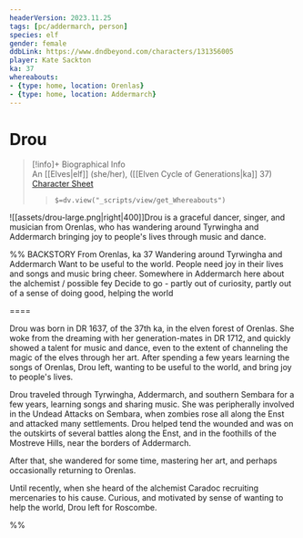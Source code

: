 ```yaml
---
headerVersion: 2023.11.25
tags: [pc/addermarch, person]
species: elf
gender: female
ddbLink: https://www.dndbeyond.com/characters/131356005
player: Kate Sackton
ka: 37
whereabouts:
- {type: home, location: Orenlas}
- {type: home, location: Addermarch}
---
```

# Drou
>[!info]+ Biographical Info  
> An [[Elves|elf]] (she/her), ([[Elven Cycle of Generations|ka]] 37)  
> [Character Sheet](https://www.dndbeyond.com/characters/131356005)  
>> `$=dv.view("_scripts/view/get_Whereabouts")`

![[assets/drou-large.png|right|400]]Drou is a graceful dancer, singer, and musician from Orenlas, who has wandering around Tyrwingha and Addermarch bringing joy to people's lives through music and dance. 

%% BACKSTORY
From Orenlas, ka 37
Wandering around Tyrwingha and Addermarch
Want to be useful to the world. People need joy in their lives and songs and music bring cheer.
Somewhere in Addermarch here about the alchemist / possible fey
Decide to go - partly out of curiosity, partly out of a sense of doing good, helping the world

====

Drou was born in DR 1637, of the 37th ka, in the elven forest of Orenlas. She woke from the dreaming with her generation-mates in DR 1712, and quickly showed a talent for music and dance, even to the extent of channeling the magic of the elves through her art. After spending a few years learning the songs of Orenlas, Drou left, wanting to be useful to the world, and bring joy to people's lives.

Drou traveled through Tyrwingha, Addermarch, and southern Sembara for a few years, learning songs and sharing music. She was peripherally involved in the Undead Attacks on Sembara, when zombies rose all along the Enst and attacked many settlements. Drou helped tend the wounded and was on the outskirts of several battles along the Enst, and in the foothills of the Mostreve Hills, near the borders of Addermarch.

After that, she wandered for some time, mastering her art, and perhaps occasionally returning to Orenlas. 

Until recently, when she heard of the alchemist Caradoc recruiting mercenaries to his cause. Curious, and motivated by sense of wanting to help the world, Drou left for Roscombe. 

%%